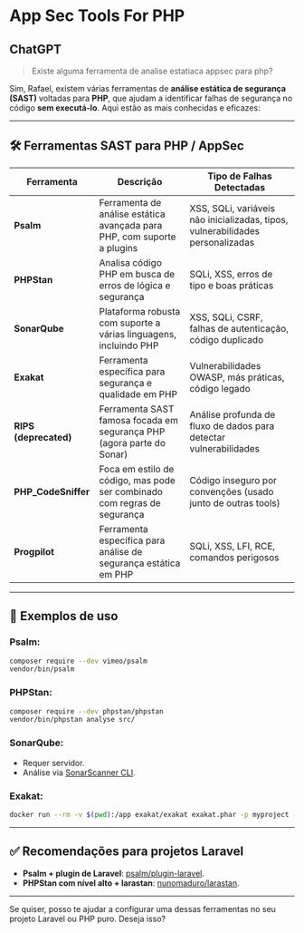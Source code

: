 # App Sec Tools For PHP

## ChatGPT

> Existe alguma ferramenta de analise estatiaca appsec para php?

Sim, Rafael, existem várias ferramentas de **análise estática de segurança (SAST)** voltadas para **PHP**, que ajudam a identificar falhas de segurança no código **sem executá-lo**. Aqui estão as mais conhecidas e eficazes:

---

## 🛠️ **Ferramentas SAST para PHP / AppSec**

| Ferramenta            | Descrição                                                                | Tipo de Falhas Detectadas                                                      |
| --------------------- | ------------------------------------------------------------------------ | ------------------------------------------------------------------------------ |
| **Psalm**             | Ferramenta de análise estática avançada para PHP, com suporte a plugins  | XSS, SQLi, variáveis não inicializadas, tipos, vulnerabilidades personalizadas |
| **PHPStan**           | Analisa código PHP em busca de erros de lógica e segurança               | SQLi, XSS, erros de tipo e boas práticas                                       |
| **SonarQube**         | Plataforma robusta com suporte a várias linguagens, incluindo PHP        | XSS, SQLi, CSRF, falhas de autenticação, código duplicado                      |
| **Exakat**            | Ferramenta específica para segurança e qualidade em PHP                  | Vulnerabilidades OWASP, más práticas, código legado                            |
| **RIPS (deprecated)** | Ferramenta SAST famosa focada em segurança PHP (agora parte do Sonar)    | Análise profunda de fluxo de dados para detectar vulnerabilidades              |
| **PHP\_CodeSniffer**  | Foca em estilo de código, mas pode ser combinado com regras de segurança | Código inseguro por convenções (usado junto de outras tools)                   |
| **Progpilot**         | Ferramenta específica para análise de segurança estática em PHP          | SQLi, XSS, LFI, RCE, comandos perigosos                                        |

---

## 📌 Exemplos de uso

### Psalm:

```bash
composer require --dev vimeo/psalm
vendor/bin/psalm
```

### PHPStan:

```bash
composer require --dev phpstan/phpstan
vendor/bin/phpstan analyse src/
```

### SonarQube:

* Requer servidor.
* Análise via [SonarScanner CLI](https://docs.sonarsource.com/sonarqube/latest/analyzing-source-code/scanners/sonarscanner/).

### Exakat:

```bash
docker run --rm -v $(pwd):/app exakat/exakat exakat.phar -p myproject -v
```

---

## ✅ Recomendações para projetos Laravel

* **Psalm + plugin de Laravel**: [psalm/plugin-laravel](https://github.com/psalm/laravel-plugin).
* **PHPStan com nível alto + larastan**: [nunomaduro/larastan](https://github.com/nunomaduro/larastan).

---

Se quiser, posso te ajudar a configurar uma dessas ferramentas no seu projeto Laravel ou PHP puro. Deseja isso?
